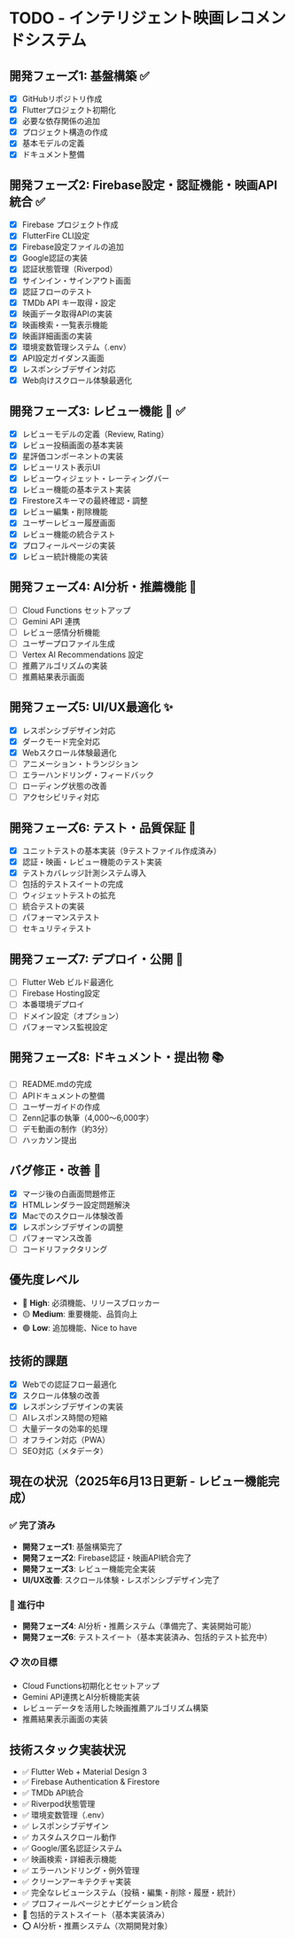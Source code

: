 # TODO - インテリジェント映画レコメンドシステム

## 開発フェーズ1: 基盤構築 ✅
- [x] GitHubリポジトリ作成
- [x] Flutterプロジェクト初期化
- [x] 必要な依存関係の追加
- [x] プロジェクト構造の作成
- [x] 基本モデルの定義
- [x] ドキュメント整備

## 開発フェーズ2: Firebase設定・認証機能・映画API統合 ✅
- [x] Firebase プロジェクト作成
- [x] FlutterFire CLI設定
- [x] Firebase設定ファイルの追加
- [x] Google認証の実装
- [x] 認証状態管理（Riverpod）
- [x] サインイン・サインアウト画面
- [x] 認証フローのテスト
- [x] TMDb API キー取得・設定
- [x] 映画データ取得APIの実装
- [x] 映画検索・一覧表示機能
- [x] 映画詳細画面の実装
- [x] 環境変数管理システム（.env）
- [x] API設定ガイダンス画面
- [x] レスポンシブデザイン対応
- [x] Web向けスクロール体験最適化

## 開発フェーズ3: レビュー機能 📝 ✅
- [x] レビューモデルの定義（Review, Rating）
- [x] レビュー投稿画面の基本実装
- [x] 星評価コンポーネントの実装
- [x] レビューリスト表示UI
- [x] レビューウィジェット・レーティングバー
- [x] レビュー機能の基本テスト実装
- [x] Firestoreスキーマの最終確認・調整
- [x] レビュー編集・削除機能
- [x] ユーザーレビュー履歴画面
- [x] レビュー機能の統合テスト
- [x] プロフィールページの実装
- [x] レビュー統計機能の実装

## 開発フェーズ4: AI分析・推薦機能 🤖
- [ ] Cloud Functions セットアップ
- [ ] Gemini API 連携
- [ ] レビュー感情分析機能
- [ ] ユーザープロファイル生成
- [ ] Vertex AI Recommendations 設定
- [ ] 推薦アルゴリズムの実装
- [ ] 推薦結果表示画面

## 開発フェーズ5: UI/UX最適化 ✨
- [x] レスポンシブデザイン対応
- [x] ダークモード完全対応
- [x] Webスクロール体験最適化
- [ ] アニメーション・トランジション
- [ ] エラーハンドリング・フィードバック
- [ ] ローディング状態の改善
- [ ] アクセシビリティ対応

## 開発フェーズ6: テスト・品質保証 🧪
- [x] ユニットテストの基本実装（9テストファイル作成済み）
- [x] 認証・映画・レビュー機能のテスト実装
- [x] テストカバレッジ計測システム導入
- [ ] 包括的テストスイートの完成
- [ ] ウィジェットテストの拡充
- [ ] 統合テストの実装
- [ ] パフォーマンステスト
- [ ] セキュリティテスト

## 開発フェーズ7: デプロイ・公開 🚀
- [ ] Flutter Web ビルド最適化
- [ ] Firebase Hosting設定
- [ ] 本番環境デプロイ
- [ ] ドメイン設定（オプション）
- [ ] パフォーマンス監視設定

## 開発フェーズ8: ドキュメント・提出物 📚
- [ ] README.mdの完成
- [ ] APIドキュメントの整備
- [ ] ユーザーガイドの作成
- [ ] Zenn記事の執筆（4,000〜6,000字）
- [ ] デモ動画の制作（約3分）
- [ ] ハッカソン提出

## バグ修正・改善 🐛
- [x] マージ後の白画面問題修正
- [x] HTMLレンダラー設定問題解決
- [x] Macでのスクロール体験改善
- [x] レスポンシブデザインの調整
- [ ] パフォーマンス改善
- [ ] コードリファクタリング

## 優先度レベル
- 🔴 **High**: 必須機能、リリースブロッカー
- 🟡 **Medium**: 重要機能、品質向上
- 🟢 **Low**: 追加機能、Nice to have

## 技術的課題
- [x] Webでの認証フロー最適化
- [x] スクロール体験の改善
- [x] レスポンシブデザインの実装
- [ ] AIレスポンス時間の短縮
- [ ] 大量データの効率的処理
- [ ] オフライン対応（PWA）
- [ ] SEO対応（メタデータ）

## 現在の状況（2025年6月13日更新 - レビュー機能完成）
### ✅ 完了済み
- **開発フェーズ1**: 基盤構築完了
- **開発フェーズ2**: Firebase認証・映画API統合完了
- **開発フェーズ3**: レビュー機能完全実装
- **UI/UX改善**: スクロール体験・レスポンシブデザイン完了

### 🔄 進行中
- **開発フェーズ4**: AI分析・推薦システム（準備完了、実装開始可能）
- **開発フェーズ6**: テストスイート（基本実装済み、包括的テスト拡充中）

### 📋 次の目標
- Cloud Functions初期化とセットアップ
- Gemini API連携とAI分析機能実装
- レビューデータを活用した映画推薦アルゴリズム構築
- 推薦結果表示画面の実装

## 技術スタック実装状況
- ✅ Flutter Web + Material Design 3
- ✅ Firebase Authentication & Firestore
- ✅ TMDb API統合
- ✅ Riverpod状態管理
- ✅ 環境変数管理（.env）
- ✅ レスポンシブデザイン
- ✅ カスタムスクロール動作
- ✅ Google/匿名認証システム
- ✅ 映画検索・詳細表示機能
- ✅ エラーハンドリング・例外管理
- ✅ クリーンアーキテクチャ実装
- ✅ 完全なレビューシステム（投稿・編集・削除・履歴・統計）
- ✅ プロフィールページとナビゲーション統合
- 🔄 包括的テストスイート（基本実装済み）
- ⭕ AI分析・推薦システム（次期開発対象）